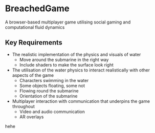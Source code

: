 # BreachedGame
A browser-based multiplayer game utilising social gaming and computational fluid dynamics
## Key Requirements
* The realistic implementation of the physics and visuals of water
    * Move around the submarine in the right way
    * Include shaders to make the surface look right
* The utilisation of the water physics to interact realistically with other aspects of the game
    * Characters swimming in the water
    * Some objects floating, some not
    * Flowing round the submarine
    * Orientation of the submarine
* Multiplayer interaction with communication that underpins the game throughout
    * Video and audio communication
    * AR overlays


hehe
